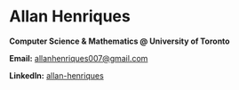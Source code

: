 # Allan Henriques

**Computer Science & Mathematics @ University of Toronto**

**Email:** allanhenriques007@gmail.com  

**LinkedIn:** [allan-henriques](https://www.linkedin.com/in/allan-henriques-5a1405239/)  
